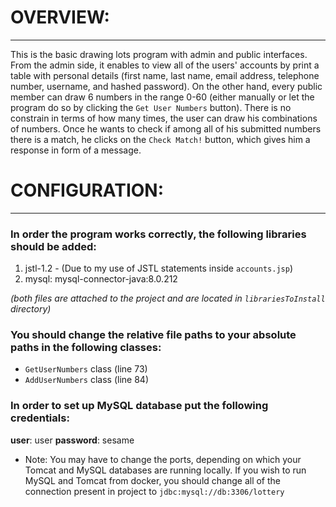 # OVERVIEW:
----------------------------------
This is the basic drawing lots program with admin and public interfaces. From the admin side, it enables to view all of the users' accounts by print a table with personal details (first name, last name, email address, telephone number, username, and hashed password). On the other hand, every public member can draw 6 numbers in the range 0-60 (either manually or let the program do so by clicking the `Get User Numbers` button). There is no constrain in terms of how many times, the user can draw his combinations of numbers. Once he wants to check if among all of his submitted numbers there is a match, he clicks on the `Check Match!` button, which gives him a response in form of a message.


# CONFIGURATION:
-----------------------------------------------

### In order the program works correctly, the following libraries should be added: 
1. jstl-1.2  - (Due to my use of JSTL  statements inside `accounts.jsp`)
2. mysql: mysql-connector-java:8.0.212

_(both files are attached to the project and are located in `librariesToInstall` directory)_

### You should change the relative file paths to your absolute paths in the following classes: 
* `GetUserNumbers` class (line 73) 
* `AddUserNumbers` class (line 84)

### In order to set up MySQL database put the following credentials:
**user**: user 
**password**: sesame 

* Note: You may have to change the ports, depending on which your Tomcat and MySQL databases are running locally. If you wish to run MySQL and Tomcat from docker, you should change all of the connection present in project to `jdbc:mysql://db:3306/lottery`
